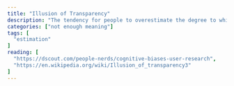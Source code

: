 ```yaml
---
title: "Illusion of Transparency"
description: "The tendency for people to overestimate the degree to which their personal mental state is known by others, and to overestimate how well they understand others' personal mental states."
categories: ["not enough meaning"]
tags: [
  "estimation"
]
reading: [
  "https://dscout.com/people-nerds/cognitive-biases-user-research",
  "https://en.wikipedia.org/wiki/Illusion_of_transparency3"
]
---
```


